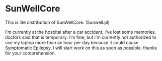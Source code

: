 # SunWellCore
This is lite distribution of SunWellCore. (Sunwell.pl)

i'm currently at the hospital after a car accident, i've lost some memories. doctors said that is temporary. i'm fine, but i'm currently not authorized to use my laptop more than an hour per day because it could cause Symptomatic Epilepsy. I will start work on this as soon as possible. thanks for your comprehension.
